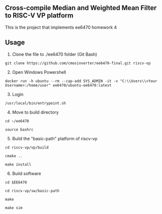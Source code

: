 ## Cross-compile Median and Weighted Mean Filter to RISC-V VP platform

This is the project that implements ee6470 homework 4

## Usage
1. Clone the file to ./ee6470 folder (Git Bash)
```properties
git clone https://github.com/cmosinverter/ee6470-final.git riscv-vp
```
2. Open Windows Powershell
```properties
docker run -h ubuntu --rm --cap-add SYS_ADMIN -it -v "C:\\Users\\<Your Username>:/home/user" ee6470/ubuntu-ee6470:latest
```
3. Login
```properties
/usr/local/bin/entrypoint.sh
```
4. Move to build directory
```properties
cd ~/ee6470
```
```properties
source bashrc
```
5. Build the "basic-path" platform of riscv-vp
```properties
cd riscv-vp/vp/build
```
```properties
cmake ..
```
```properties
make install
```
6. Build software
```properties
cd $EE6470
```
```properties
cd riscv-vp/sw/basic-path
```
```properties
make
```
```properties
make sim
```